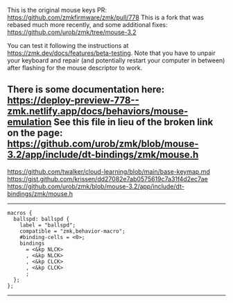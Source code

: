 This is the original mouse keys PR: https://github.com/zmkfirmware/zmk/pull/778
This is a fork that was rebased much more recently, and some additional fixes: https://github.com/urob/zmk/tree/mouse-3.2

You can test it following the instructions at https://zmk.dev/docs/features/beta-testing. Note that you have to unpair your keyboard and repair (and potentially restart your computer in between) after flashing for the mouse descriptor to work.

There is some documentation here: https://deploy-preview-778--zmk.netlify.app/docs/behaviors/mouse-emulation
See this file in lieu of the broken link on the page: https://github.com/urob/zmk/blob/mouse-3.2/app/include/dt-bindings/zmk/mouse.h
---
https://github.com/twalker/cloud-learning/blob/main/base-keymap.md
https://gist.github.com/krissen/dd27082e7ab0575619c7a31f4d2ec7ae
https://github.com/urob/zmk/blob/mouse-3.2/app/include/dt-bindings/zmk/mouse.h

---

    macros {
      ballspd: ballspd {
        label = "ballspd";
        compatible = "zmk,behavior-macro";
        #binding-cells = <0>;
        bindings
          = <&kp NLCK>
          , <&kp NLCK>
          , <&kp CLCK>
          , <&kp CLCK>
          ;
      };
    };
---
